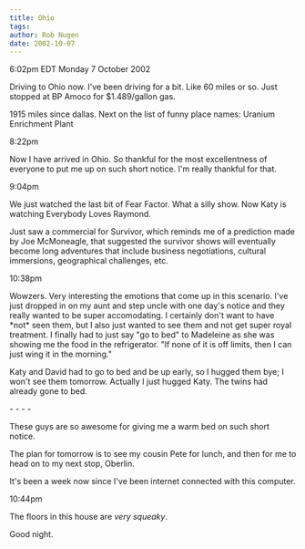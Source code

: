 ```yaml
---
title: Ohio
tags: 
author: Rob Nugen
date: 2002-10-07
---
```


<p class=date>6:02pm EDT Monday 7 October 2002</p>

<p>Driving to Ohio now.  I've been driving for a bit.  Like 60 miles
or so.  Just stopped at BP Amoco for $1.489/gallon gas.</p>

<p>1915 miles since dallas.  Next on the list of funny place names:
Uranium Enrichment Plant</p>

<p class=date>8:22pm</p>

<p>Now I have arrived in Ohio.  So thankful for the most excellentness
of everyone to put me up on such short notice.  I'm really thankful
for that.</p>

<p class=date>9:04pm</p>

<p>We just watched the last bit of Fear Factor.  What a silly show.
Now Katy is watching Everybody Loves Raymond.</p>

<p>Just saw a commercial for Survivor, which reminds me of a
prediction made by Joe McMoneagle, that suggested the survivor shows
will eventually become long adventures that include business
negotiations, cultural immersions, geographical challenges, etc.</p>

<p class=date>10:38pm</p>

<p>Wowzers.  Very interesting the emotions that come up in this
scenario.  I've just dropped in on my aunt and step uncle with one
day's notice and they really wanted to be super accomodating.  I
certainly don't want to have *not* seen them, but I also just wanted
to see them and not get super royal treatment.  I finally had to just
say "go to bed" to Madeleine as she was showing me the food in the
refrigerator.  "If none of it is off limits, then I can just wing it
in the morning."</p>

<p>Katy and David had to go to bed and be up early, so I hugged them
bye; I won't see them tomorrow.  Actually I just hugged Katy.  The
twins had already gone to bed.</p>

<p>- - - -</p>

<p>These guys are so awesome for giving me a warm bed on such short
notice.</p>

<p>The plan for tomorrow is to see my cousin Pete for lunch, and then
for me to head on to my next stop, Oberlin.</p>

<p>It's been a week now since I've been internet connected with this
computer.</p>

<p class=date>10:44pm</p>

<p>The floors in this house are <em>very squeaky</em>.</p>

<p>Good night.</p>
